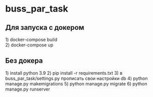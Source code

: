 # buss_par_task
<h2>Для запуска с докером</h2> 
1) docker-compose build
<br>
2) docker-compose up

<h2>Без докера</h2>
1) install python 3.9
2) pip install -r requirements.txt
3) в buss_par_task/settings.py прописать свои настройки db
4) python manage.py makemigrations
5) python manage.py migrate
6) python manage.py runserver


